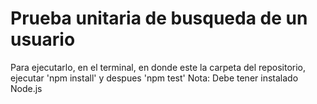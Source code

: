 # Prueba unitaria de busqueda de un usuario

Para ejecutarlo, en el terminal, en donde este la carpeta del repositorio, ejecutar 'npm install' y despues 'npm test'
Nota: Debe tener instalado Node.js 

